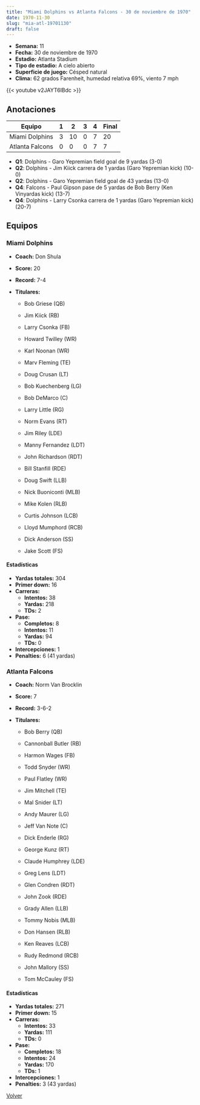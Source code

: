 ```yaml
---
title: "Miami Dolphins vs Atlanta Falcons - 30 de noviembre de 1970"
date: 1970-11-30
slug: "mia-atl-19701130"
draft: false
---
```


- **Semana:** 11
- **Fecha:** 30 de noviembre de 1970
- **Estadio:** Atlanta Stadium
- **Tipo de estadio:** A cielo abierto
- **Superficie de juego:** Césped natural
- **Clima:** 62 grados Farenheit, humedad relativa 69%, viento 7 mph


{{< youtube v2JAYT6lBdc >}}


## Anotaciones
| Equipo | 1 | 2 | 3 | 4 | Final |
|--------|---|---|---|---|-------|
| Miami Dolphins  | 3 | 10 | 0 | 7  | 20 |
| Atlanta Falcons  | 0 | 0 | 0 | 7  | 7 |
- **Q1**: Dolphins - Garo Yepremian field goal de 9 yardas (3-0)
- **Q2**: Dolphins - Jim Kiick carrera de 1 yardas (Garo Yepremian kick) (10-0)
- **Q2**: Dolphins - Garo Yepremian field goal de 43 yardas (13-0)
- **Q4**: Falcons - Paul Gipson pase de 5 yardas de Bob Berry (Ken Vinyardas kick) (13-7)
- **Q4**: Dolphins - Larry Csonka carrera de 1 yardas (Garo Yepremian kick) (20-7)


## Equipos


### Miami Dolphins
* **Coach:** Don Shula
* **Score:** 20
* **Record:** 7-4
* **Titulares:** 

  * Bob Griese (QB) 

  * Jim Kiick (RB) 

  * Larry Csonka (FB) 

  * Howard Twilley (WR) 

  * Karl Noonan (WR) 

  * Marv Fleming (TE) 

  * Doug Crusan (LT) 

  * Bob Kuechenberg (LG) 

  * Bob DeMarco (C) 

  * Larry Little (RG) 

  * Norm Evans (RT) 

  * Jim Riley (LDE) 

  * Manny Fernandez (LDT) 

  * John Richardson (RDT) 

  * Bill Stanfill (RDE) 

  * Doug Swift (LLB) 

  * Nick Buoniconti (MLB) 

  * Mike Kolen (RLB) 

  * Curtis Johnson (LCB) 

  * Lloyd Mumphord (RCB) 

  * Dick Anderson (SS) 

  * Jake Scott (FS) 

#### Estadísticas
* **Yardas totales:** 304
* **Primer down:** 16
* **Carreras:**
  * **Intentos:** 38
  * **Yardas:** 218
  * **TDs:** 2
* **Pase:**
  * **Completos:** 8
  * **Intentos:** 11
  * **Yardas:** 94
  * **TDs:** 0
* **Intercepciones:** 1
* **Penalties:** 6 (41 yardas)

### Atlanta Falcons
* **Coach:** Norm Van Brocklin
* **Score:** 7
* **Record:** 3-6-2
* **Titulares:** 

  * Bob Berry (QB) 

  * Cannonball Butler (RB) 

  * Harmon Wages (FB) 

  * Todd Snyder (WR) 

  * Paul Flatley (WR) 

  * Jim Mitchell (TE) 

  * Mal Snider (LT) 

  * Andy Maurer (LG) 

  * Jeff Van Note (C) 

  * Dick Enderle (RG) 

  * George Kunz (RT) 

  * Claude Humphrey (LDE) 

  * Greg Lens (LDT) 

  * Glen Condren (RDT) 

  * John Zook (RDE) 

  * Grady Allen (LLB) 

  * Tommy Nobis (MLB) 

  * Don Hansen (RLB) 

  * Ken Reaves (LCB) 

  * Rudy Redmond (RCB) 

  * John Mallory (SS) 

  * Tom McCauley (FS) 

#### Estadísticas
* **Yardas totales:** 271
* **Primer down:** 15
* **Carreras:**
  * **Intentos:** 33
  * **Yardas:** 111
  * **TDs:** 0
* **Pase:**
  * **Completos:** 18
  * **Intentos:** 24
  * **Yardas:** 170
  * **TDs:** 1
* **Intercepciones:** 1
* **Penalties:** 3 (43 yardas)


[Volver](/historia/1970)
